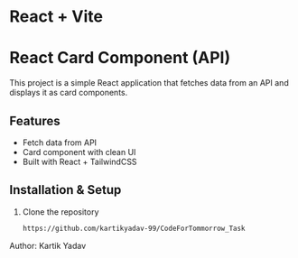 # React + Vite

# React Card Component (API)

This project is a simple React application that fetches data from an API and displays it as card components.  

## Features
- Fetch data from API
- Card component with clean UI
- Built with React + TailwindCSS

## Installation & Setup
1. Clone the repository  
   ```bash
   https://github.com/kartikyadav-99/CodeForTommorrow_Task

Author: Kartik Yadav




